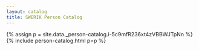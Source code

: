 ```yaml
---
layout: catalog
title: SWERIK Person Catalog
---
```

{% assign p = site.data._person-catalog.i-5c9mfR236xt4zVBBWJTpNn %}
{% include person-catalog.html p=p %}

